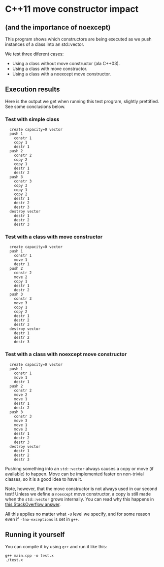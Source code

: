 # C++11 move constructor impact
## (and the importance of noexcept)

This program shows which constructors are being executed as we push instances of a class into an std::vector.

We test three diferent cases:

  * Using a class without move constructor (ala C++03).
  * Using a class with move constructor.
  * Using a class with a noexcept move constructor.

## Execution results

Here is the output we get when running this test program, slightly prettified. See some conclusions below.

### Test with simple class
```
  create capacity=0 vector
  push 1
    constr 1
    copy 1
    destr 1
  push 2
    constr 2
    copy 2
    copy 1
    destr 1
    destr 2
  push 3
    constr 3
    copy 3
    copy 1
    copy 2
    destr 1
    destr 2
    destr 3
  destroy vector
    destr 1
    destr 2
    destr 3
```
    
### Test with a class with move constructor
```
  create capacity=0 vector
  push 1
    constr 1
    move 1
    destr 1
  push 2
    constr 2
    move 2
    copy 1
    destr 1
    destr 2
  push 3
    constr 3
    move 3
    copy 1
    copy 2
    destr 1
    destr 2
    destr 3
  destroy vector
    destr 1
    destr 2
    destr 3
```

### Test with a class with noexcept move constructor
```
  create capacity=0 vector
  push 1
    constr 1
    move 1
    destr 1
  push 2
    constr 2
    move 2
    move 1
    destr 1
    destr 2
  push 3
    constr 3
    move 3
    move 1
    move 2
    destr 1
    destr 2
    destr 3
  destroy vector
    destr 1
    destr 2
    destr 3
```

Pushing something into an `std::vector` always causes a copy or move (if available) to happen. Move can be implemented faster on non-trivial classes, so it is a good idea to have it.

Note, however, that the move constructor is not always used in our second test! Unless we define a `noexcept` move constructor, a copy is still made when the `std::vector` grows internally. You can read why this happens in [this StackOverflow answer][1]. 

All this applies no matter what `-O` level we specify, and for some reason even if `-fno-exceptions` is set in `g++`.

[1]: http://stackoverflow.com/a/15730993/798724

## Running it yourself

You can compile it by using `g++` and run it like this:

```
g++ main.cpp -o test.x
./test.x
```

